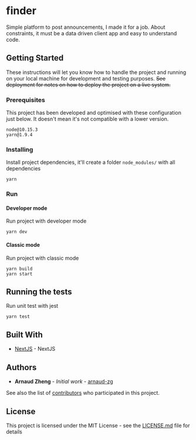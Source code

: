 # finder

Simple platform to post announcements, I made it for a job. About constraints, it must be a data driven client app and easy to understand code.

## Getting Started

These instructions will let you know how to handle the project and running on your local machine for development and testing purposes. ~~See deployment for notes on how to deploy the project on a live system.~~

### Prerequisites

This project has been developed and optimised with these configuration just below. It doesn't mean it's not compatible with a lower version.

```
node@10.15.3
yarn@1.9.4
```

### Installing

Install project dependencies, it'll create a folder `node_modules/` with all dependencies

```
yarn
```

### Run

#### Developer mode

Run project with developer mode

```
yarn dev
```

#### Classic mode

Run project with classic mode

```
yarn build
yarn start
```

## Running the tests

Run unit test with jest

```
yarn test
```

## Built With

* [NextJS](https://nextjs.org/) - NextJS

## Authors

* **Arnaud Zheng** - *Initial work* - [arnaud-zg](https://github.com/arnaud-zg)

See also the list of [contributors](https://github.com/arnaud-zg/finder) who participated in this project.

## License

This project is licensed under the MIT License - see the [LICENSE.md](LICENSE.md) file for details
